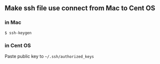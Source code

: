 ## Make ssh file use connect from Mac to Cent OS

### in Mac
```
$ ssh-keygen
```

### in Cent OS
Paste public key to `~/.ssh/authorized_keys`
